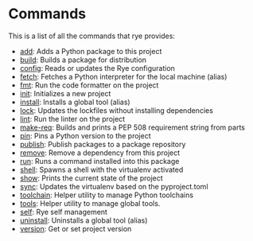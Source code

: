 # Commands

This is a list of all the commands that rye provides:

* [add](add.md): Adds a Python package to this project
* [build](build.md): Builds a package for distribution
* [config](config.md): Reads or updates the Rye configuration
* [fetch](fetch.md): Fetches a Python interpreter for the local machine (alias)
* [fmt](fmt.md): Run the code formatter on the project
* [init](init.md): Initializes a new project
* [install](install.md): Installs a global tool (alias)
* [lock](lock.md): Updates the lockfiles without installing dependencies
* [lint](lint.md): Run the linter on the project
* [make-req](make-req.md): Builds and prints a PEP 508 requirement string from parts
* [pin](pin.md): Pins a Python version to the project
* [publish](publish.md): Publish packages to a package repository
* [remove](remove.md): Remove a dependency from this project
* [run](run.md): Runs a command installed into this package
* [shell](shell.md): Spawns a shell with the virtualenv activated
* [show](show.md): Prints the current state of the project
* [sync](sync.md): Updates the virtualenv based on the pyproject.toml
* [toolchain](toolchain/index.md): Helper utility to manage Python toolchains
* [tools](tools/index.md): Helper utility to manage global tools.
* [self](self/index.md): Rye self management
* [uninstall](uninstall.md): Uninstalls a global tool (alias)
* [version](version.md): Get or set project version